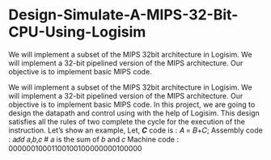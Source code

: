 # Design-Simulate-A-MIPS-32-Bit-CPU-Using-Logisim
We will implement a subset of the MIPS 32bit architecture in Logisim. We will implement a 32-bit pipelined version of the MIPS architecture. Our objective is to implement basic MIPS code.

We will implement a subset of the MIPS 32bit architecture in Logisim. We will implement a 32-bit pipelined version of the MIPS architecture. Our objective is to implement basic MIPS code.
In this project, we are going to design the datapath and control using with the help of Logisim. This design satisfies all the rules of two complete the cycle for the execution of the instruction. Let’s show an example,
Let,
𝑪 code is : 𝐴 = 𝐵+𝐶;
Assembly code : 𝑎𝑑𝑑 𝑎,𝑏,𝑐 # 𝑎 is the sum of 𝑏 and 𝑐
Machine code : 00000010001100100100000000100000
